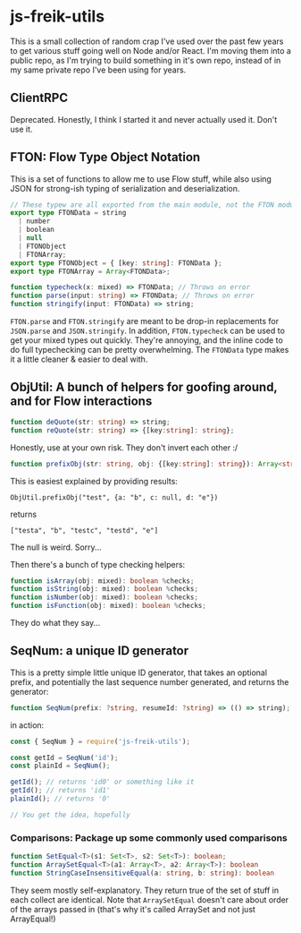 # js-freik-utils

This is a small collection of random crap I've used over the past few years to
get various stuff going well on Node and/or React. I'm moving them into a
public repo, as I'm trying to build something in it's own repo, instead of in
my same private repo I've been using for years.

## ClientRPC
Deprecated. Honestly, I think I started it and never actually used it. Don't use it.

## FTON: Flow Type Object Notation

This is a set of functions to allow me to use Flow stuff, while also using JSON
for strong-ish typing of serialization and deserialization.

```typescript
// These typew are all exported from the main module, not the FTON module
export type FTONData = string
  | number
  | boolean
  | null
  | FTONObject
  | FTONArray;
export type FTONObject = { [key: string]: FTONData };
export type FTONArray = Array<FTONData>;

function typecheck(x: mixed) => FTONData; // Throws on error
function parse(input: string) => FTONData; // Throws on error
function stringify(input: FTONData) => string;
```

`FTON.parse` and `FTON.stringify` are meant to be drop-in replacements for
`JSON.parse` and `JSON.stringify`. In addition, `FTON.typecheck` can be used to
get your mixed types out quickly. They're annoying, and the inline code to do
full typechecking can be pretty overwhelming. The `FTONData` type makes it a
little cleaner & easier to deal with.

## ObjUtil: A bunch of helpers for goofing around, and for Flow interactions

```typescript
function deQuote(str: string) => string;
function reQuote(str: string) => {[key:string]: string};
```
Honestly, use at your own risk. They don't invert each other :/

```typescript
function prefixObj(str: string, obj: {[key:string]: string}): Array<string>;
```
This is easiest explained by providing results:

`ObjUtil.prefixObj("test", {a: "b", c: null, d: "e"})`

returns

`["testa", "b", "testc", "testd", "e"]`

The null is weird. Sorry...

Then there's a bunch of type checking helpers:

```typescript
function isArray(obj: mixed): boolean %checks;
function isString(obj: mixed): boolean %checks;
function isNumber(obj: mixed): boolean %checks;
function isFunction(obj: mixed): boolean %checks;
```
They do what they say...

## SeqNum: a unique ID generator

This is a pretty simple little unique ID generator, that takes an optional
prefix, and potentially the last sequence number generated, and returns the
generator:

```typescript
function SeqNum(prefix: ?string, resumeId: ?string) => (() => string);
```
in action:
```typescript
const { SeqNum } = require('js-freik-utils');

const getId = SeqNum('id');
const plainId = SeqNum();

getId(); // returns 'id0' or something like it
getId(); // returns 'id1'
plainId(); // returns '0'

// You get the idea, hopefully
```

### Comparisons: Package up some commonly used comparisons

```typescript
function SetEqual<T>(s1: Set<T>, s2: Set<T>): boolean;
function ArraySetEqual<T>(a1: Array<T>, a2: Array<T>): boolean
function StringCaseInsensitiveEqual(a: string, b: string): boolean
```

They seem mostly self-explanatory. They return true of the set of stuff in each
collect are identical. Note that `ArraySetEqual` doesn't care about order of the
arrays passed in (that's why it's called ArraySet and not just ArrayEqual!)
